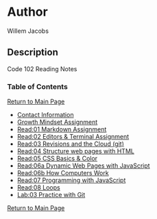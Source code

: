 # Author
Willem Jacobs

## Description
Code 102 Reading Notes

### Table of Contents
[Return to Main Page](/README.md)

- [Contact Information](/contact.md)
- [Growth Mindset Assignment](201/growth.md)
- [Read:01 Markdown Assignment](102/markdown.md)
- [Read:02 Editors & Terminal Assignment](102/editors.md)
- [Read:03 Revisions and the Cloud (git)](102/gitnotes.md)
- [Read:04 Structure web pages with HTML](102/readClass4.md)
- [Read:05 CSS Basics & Color](102/readClass5.md)
- [Read:06a Dynamic Web Pages with JavaScript](102/readClass6.md)
- [Read:06b How Computers Work](102/readClass6b.md)
- [Read:07 Programming with JavaScript](102/readClass7.md)
- [Read:08 Loops](102/readClass8.md)
- [Lab:03 Practice with Git](102/lab03.md)

[Return to Main Page](/README.md)
